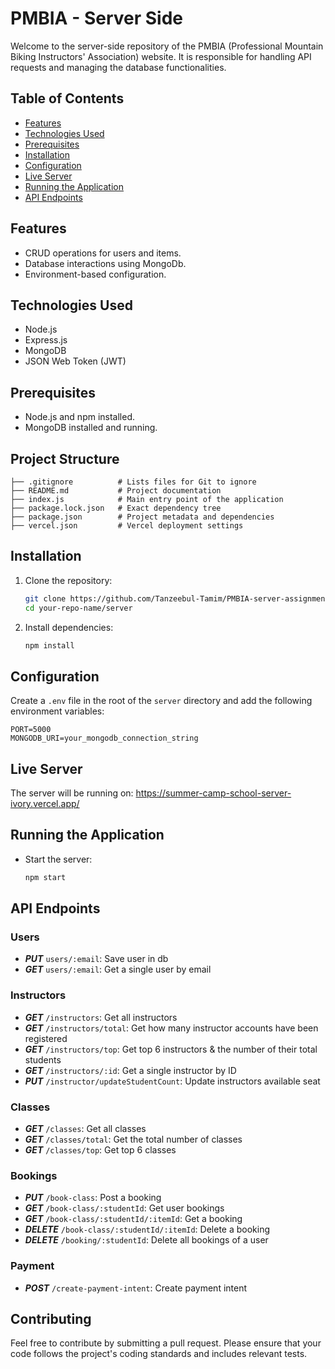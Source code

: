 # PMBIA - Server Side
Welcome to the server-side repository of the PMBIA (Professional Mountain Biking Instructors' Association) website. It is responsible for handling API requests and managing the database functionalities.

## Table of Contents
- [Features](#features)
- [Technologies Used](#technologies-used)
- [Prerequisites](#prerequisites)
- [Installation](#installation)
- [Configuration](#configuration)
- [Live Server](#live-server)
- [Running the Application](#running-the-application)
- [API Endpoints](#api-endpoints)

## Features

- CRUD operations for users and items.
- Database interactions using MongoDb.
- Environment-based configuration.

## Technologies Used

- Node.js
- Express.js
- MongoDB
- JSON Web Token (JWT)

## Prerequisites

- Node.js and npm installed.
- MongoDB installed and running.

## Project Structure

```
├── .gitignore          # Lists files for Git to ignore
├── README.md           # Project documentation
├── index.js            # Main entry point of the application
├── package.lock.json   # Exact dependency tree
├── package.json        # Project metadata and dependencies
├── vercel.json         # Vercel deployment settings
```

## Installation

1. Clone the repository:
    ```bash
    git clone https://github.com/Tanzeebul-Tamim/PMBIA-server-assignment-12
    cd your-repo-name/server
    ```

2. Install dependencies:
    ```bash
    npm install
    ```

## Configuration

Create a `.env` file in the root of the `server` directory and add the following environment variables:

```
PORT=5000
MONGODB_URI=your_mongodb_connection_string
```

## Live Server

The server will be running on: https://summer-camp-school-server-ivory.vercel.app/

## Running the Application

- Start the server:
    ```bash
    npm start
    ```

## API Endpoints

### Users
- ***PUT*** `users/:email`: Save user in db
- ***GET*** `users/:email`: Get a single user by email

### Instructors
- ***GET*** `/instructors`: Get all instructors
- ***GET*** `/instructors/total`: Get how many instructor accounts have been registered
- ***GET*** `/instructors/top`: Get top 6 instructors & the number of their total students
- ***GET*** `/instructors/:id`: Get a single instructor by ID
- ***PUT*** `/instructor/updateStudentCount`: Update instructors available seat

### Classes
- ***GET*** `/classes`: Get all classes
- ***GET*** `/classes/total`: Get the total number of classes
- ***GET*** `/classes/top`: Get top 6 classes

### Bookings
- ***PUT*** `/book-class`: Post a booking
- ***GET*** `/book-class/:studentId`: Get user bookings
- ***GET*** `/book-class/:studentId/:itemId`: Get a booking
- ***DELETE*** `/book-class/:studentId/:itemId`: Delete a booking
- ***DELETE*** `/booking/:studentId`: Delete all bookings of a user

### Payment
- ***POST*** `/create-payment-intent`: Create payment intent

## Contributing

Feel free to contribute by submitting a pull request. Please ensure that your code follows the project's coding standards and includes relevant tests.
